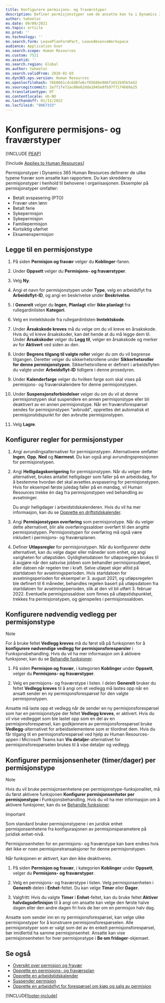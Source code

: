 ```yaml
---
title: Konfigurere permisjons- og fraværstyper
description: Definer permisjonstyper som de ansatte kan ta i Dynamics 365 Human Resources.
author: twheeloc
ms.date: 09/09/2021
ms.topic: article
ms.prod: ''
ms.technology: ''
ms.search.form: LeavePlanFormPart, LeaveAbsenceWorkspace
audience: Application User
ms.search.scope: Human Resources
ms.custom: 7521
ms.assetid: ''
ms.search.region: Global
ms.author: twheeloc
ms.search.validFrom: 2020-02-03
ms.dyn365.ops.version: Human Resources
ms.openlocfilehash: 76b8661c4c6d8fe6cf0568be966f1652b95b5442
ms.sourcegitcommit: 3a7f1fe72ac08e62dda1045e0fb97f7174b69a25
ms.translationtype: HT
ms.contentlocale: nb-NO
ms.lasthandoff: 01/31/2022
ms.locfileid: "8067333"
---
```

# <a name="configure-leave-and-absence-types"></a>Konfigurere permisjons- og fraværstyper


[!INCLUDE [PEAP](../includes/peap-2.md)]

[!include [Applies to Human Resources](../includes/applies-to-hr.md)]

Permisjonstyper i Dynamics 365 Human Resources definerer de ulike typene fravær som ansatte kan rapportere. Du kan skreddersy permisjonstyper i henhold til behovene i organisasjonen. Eksempler på permisjonstyper omfatter:

- Betalt avspasering (PTO)
- Fravær uten lønn
- Betalt ferie
- Sykepermisjon
- Sykepermisjon
- Familiepermisjon
- Kortsiktig uførhet
- Eksamenspermisjon

## <a name="add-a-leave-type"></a>Legge til en permisjonstype

1. På siden **Permisjon og fravær** velger du **Koblinger**-fanen.

2. Under **Oppsett** velger du **Permisjons- og fraværstyper**.

3. Velg **Ny**.

4. Angi et navn for permisjonstypen under **Type**, velg en arbeidsflyt fra **Arbeidsflyt-ID**, og angi en beskrivelse under **Beskrivelse**.

5. I **Generelt** velger du **Ingen**, **Planlagt** eller **Ikke planlagt** fra rullegardinlisten **Kategori**.

6. Velg en inntektskode fra rullegardinlisten **Inntektskode**.

7. Under **Årsakskode kreves** må du velge om du vil kreve en årsakskode. Hvis du vil kreve årsakskoder, kan det hende at du må legge dem til. Under **Årsakskoder** velger du **Legg til**, velger en årsakskode og merker av for **Aktivert** ved siden av den.

8. Under **Begrens tilgang til valgte roller** velger du om du vil begrense tilgangen. Deretter velger du sikkerhetsrollene under **Sikkerhetsroller for denne permisjonstypen**. Sikkerhetsrollene er definert i arbeidsflyten du valgte under **Arbeidsflyt-ID** tidligere i denne prosedyren.

9. Under **Kalenderfarge** velger du hvilken farge som skal vises på permisjons- og fraværskalendere for denne permisjonstypen. 

10. Under **Suspensjonsforbindelser** velger du om du vil at denne permisjonstypen skal suspendere en annen permisjonstype eller bli deaktivert av en annen permisjonstype. Når en fraværsforespørsel sendes for permisjonstypen "avbrudd", opprettes det automatisk et permisjonstidspunkt for den avbrutte permisjonstypen. 

10. Velg **Lagre**.

## <a name="configure-leave-type-rules"></a>Konfigurer regler for permisjonstyper

1. Angi avrundingsalternativer for permisjonstypen. Alternativene omfatter **Ingen**, **Opp**, **Ned** og **Nærmest**. Du kan også angi avrundingspresisjonen for permisjonstypen.

2. Angi **Helligdagskorrigering** for permisjonstypen. Når du velger dette alternativet, brukes antallet helligdager som faller på en arbeidsdag, for å bestemme hvordan det skal avsettes avspasering for permisjonstypen. Hvis for eksempel første juledag faller på en mandag, vil Human Resources trekke én dag fra permisjonstypen ved behandling av avsetninger.

   Du angir helligdager i arbeidstidskalenderen. Hvis du vil ha mer informasjon, kan du se [Opprette en driftstidskalender](hr-leave-and-absence-working-time-calendar.md).
   
 3. Angi **Permisjonstypen overføring** som permisjonstype. Når du velger dette alternativet, blir alle overføringssaldoer overført til den angitte permisjonstypen. Permisjonstypen for overføring må også være inkludert i permisjons- og fraværsplanen. 
 
4. Definer **Utløpsregler** for permisjonstypen. Når du konfigurerer dette alternativet, kan du velge dager eller måneder som enhet, og angi varigheten for utløpstiden. Gyldighetsdatoen for utløpsregelen brukes til å avgjøre når den satsvise jobben som behandler permisjonsutløpet, eller datoen når regelen trer i kraft. Selve utløpet skjer alltid på startdatoen for avsetningsperioden. Hvis startdatoen for avsetningsperioden for eksempel er 3. august 2021, og utløpsregelen ble definert til 6 måneder, behandles regelen basert på utløpsdatoen fra startdatoen for avsetningsperioden, slik at den vil bli utført 3. februar 2022. Eventuelle permisjonssaldoer som finnes på utløpstidspunktet, trekkes fra permisjonstypen, og gjenspeiles i permisjonssaldoen.
 
## <a name="configure-the-required-attachment-per-leave-type"></a>Konfigurere nødvendig vedlegg per permisjonstype

> [!NOTE]
> For å bruke feltet **Vedlegg kreves** må du først slå på funksjonen for å **konfigurere nødvendige vedlegg for permisjonsforespørsler** i Funksjonsbehandling. Hvis du vil ha mer informasjon om å aktivere funksjoner, kan du se [Behandle funksjoner](hr-admin-manage-features.md).

1. På siden **Permisjon og fravær**, i kategorien **Koblinger** under **Oppsett**, velger du **Permisjons- og fraværstyper**.

2. Velg en permisjons- og fraværstype i listen. I delen **Generelt** bruker du feltet **Vedlegg kreves** til å angi om et vedlegg må lastes opp når en ansatt sender en ny permisjonsforespørsel for den valgte permisjonstypen. 

Ansatte må laste opp et vedlegg når de sender en ny permisjonsforespørsel som har en permisjonstype der feltet **Vedlegg kreves**, er aktivert. Hvis du vil vise vedlegget som ble lastet opp som en del av en permisjonsforespørsel, kan godkjennere av permisjonsforespørsel bruke **Vedlegg**-alternativet for arbeidselementene som er tilordnet dem. Hvis du får tilgang til en permisjonsforespørsel ved hjelp av Human Resources-appen i Microsoft Teams kan **Vis detaljer**-alternativet for permisjonsforespørselen brukes til å vise detaljer og vedlegg.

## <a name="configure-leave-units-hoursdays-per-leave-type"></a>Konfigurer permisjonsenheter (timer/dager) per permisjonstype

> [!NOTE]
> Hvis du vil bruke permisjonsenhetene per permisjonstype-funksjonalitet, må du først aktivere funksjonen **Konfigurer permisjonsenheter per permisjonstype** i Funksjonsbehandling. Hvis du vil ha mer informasjon om å aktivere funksjoner, kan du se [Behandle funksjoner](hr-admin-manage-features.md).

> [!IMPORTANT]
> Som standard bruker permisjonstypene i en juridisk enhet permisjonsenhetene fra konfigurasjonen av permisjonsparametere på juridisk enhet-nivå.
> 
> Permisjonsenheten for en permisjons- og fraværstype kan bare endres hvis det ikke er noen permisjonstransaksjoner for denne permisjonstypen.
> 
> Når funksjonen er aktivert, kan den ikke deaktiveres.

1. På siden **Permisjon og fravær**, i kategorien **Koblinger** under **Oppsett**, velger du **Permisjons- og fraværstyper**.

2. Velg en permisjons- og fraværstype i listen. Velg permisjonsenheten i **Generelt**-delen i **Enhet**-feltet. Du kan velge **Timer** eller **Dager**.

3. Valgfritt: Hvis du valgte **Timer** i **Enhet**-feltet, kan du bruke feltet **Aktiver halvdagsdefinisjon** til å angi om ansatte kan velge den første halve dagen eller den andre dagen fri hvis de ber om en permisjon halv dag.

Ansatte som sender inn en ny permisjonsforespørsel, kan velge ulike permisjonstyper for å konstruere permisjonsforespørselen. Alle permisjonstyper som er valgt som del av én enkelt permisjonsforespørsel, bør imidlertid ha samme permisjonsenhet. Ansatte kan vise permisjonsenheten for hver permisjonstype i **Be om fridager**-skjemaet.

## <a name="see-also"></a>Se også

- [Oversikt over permisjon og fravær](hr-leave-and-absence-overview.md)
- [Opprette en permisjons- og fraværsplan](hr-leave-and-absence-plans.md)
- [Opprette en arbeidstidskalender](hr-leave-and-absence-working-time-calendar.md)
- [Suspender permisjon](hr-leave-and-absence-suspend-leave.md)
- [Opprette en arbeidsflyt for forespørsel om kjøp og salg av permisjon](hr-leave-and-absence-buy-sell-workflow.md)



[!INCLUDE[footer-include](../includes/footer-banner.md)]
